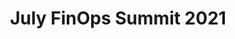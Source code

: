 ---
title: July FinOps Summit 2021
description: View the Summit which includes keynotes on Getting to Unit Cost (Activity Based Costing),Adopting FinOps in the Enterprise and State of FinOps for Kubernetes.
date-added: Jul 2021
type: Video
source: FinOps Foundation
label: 
link: https://youtu.be/M-XiDO1VqT4
cloud-provider: 
  - Multi-Cloud
framework-capabilities:
  - Establishing FinOps Culture
  - Managing Shared Cost
  - Measuring Unit Costs
permalink: /resources/not-here/
weight: 30
listing: true
---